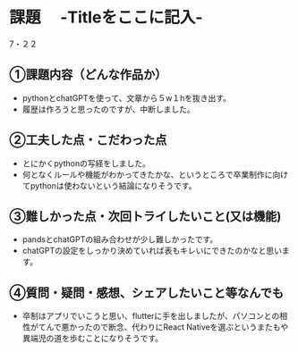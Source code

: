 # 課題　 -Titleをここに記入-
7・２２

## ①課題内容（どんな作品か）
- pythonとchatGPTを使って、文章から５w１hを抜き出す。
- 履歴は作ろうと思ったのですが、中断しました。

## ②工夫した点・こだわった点
- とにかくpythonの写経をしました。
- 何となくルールや機能がわかってきたかな、というところで卒業制作に向けてpythonは使わないという結論になりそうです。

## ③難しかった点・次回トライしたいこと(又は機能)
- pandsとchatGPTの組み合わせが少し難しかったです。
- chatGPTの設定をしっかり決めていれば表もキレいにできたのかなと思います。

## ④質問・疑問・感想、シェアしたいこと等なんでも
- 卒制はアプリでいこうと思い、flutterに手を出しましたが、パソコンとの相性がてんで悪かったので断念、代わりにReact Nativeを選ぶというまたもや異端児の道を歩むことになりそうです。
